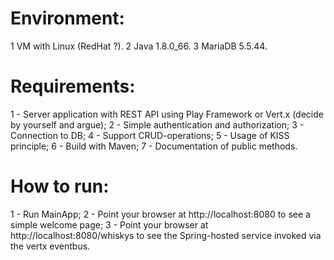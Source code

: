 # Environment:
1
VM with Linux (RedHat ?).
2
Java 1.8.0_66.
3
MariaDB 5.5.44.

# Requirements:
1
    - Server application with REST API using Play Framework or Vert.x (decide by yourself and argue);
2
    - Simple authentication and authorization;
3
    - Connection to DB;
4
    - Support CRUD-operations;
5
    - Usage of KISS principle;
6
    - Build with Maven;
7
    - Documentation of public methods.

# How to run:
1
    - Run MainApp;
2
    - Point your browser at http://localhost:8080 to see a simple welcome page;
3
    - Point your browser at http://localhost:8080/whiskys to see the Spring-hosted service invoked via the vertx eventbus.
    
